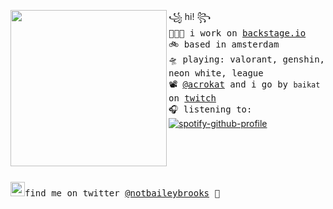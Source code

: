 <a href="https://tenor.com/view/eevee-pokemon-wink-pixel-gif-15197794"><img align="left" width="250" src="https://tenor.com/es/view/bahroo-hacker-panda-hacking-cool-gif-15741061"></a> ꧁ hi! ꧂<br><samp>
  👩🏼‍💻 i work on [backstage.io](https://backstage.io) <br> 
  🚲 based in amsterdam <br>
  🛸 playing: valorant, genshin, neon white, league  <br>
  📽 [@acrokat](https://github.com/acrokat) and i go by `baikat` on [twitch](https://twitch.tv/baikat) <br>
  🎧 listening to: <br></samp>
[![spotify-github-profile](https://spotify-github-profile.vercel.app/api/view?uid=22thftxib35zraloo4ct2unwa&cover_image=true&theme=novatorem)](https://github.com/kittinan/spotify-github-profile) <br>
<br><br><br><br><br>
<samp><img src="https://img.icons8.com/color/2x/twitter.png" width="23">find me on twitter [@notbaileybrooks](https://www.twitter.com/notbaileybrooks) 💭


